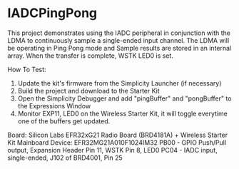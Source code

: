 # IADCPingPong


This project demonstrates using the IADC peripheral in conjunction with the LDMA
to continuously sample a single-ended input channel. The LDMA will be operating in Ping Pong mode and
Sample results are stored in an internal array. When the transfer is complete, WSTK LED0 is set.

How To Test:
1. Update the kit's firmware from the Simplicity Launcher (if necessary)
2. Build the project and download to the Starter Kit
3. Open the Simplicity Debugger and add "pingBuffer" and "pongBuffer" to the Expressions Window
4. Monitor EXP11, LED0 on the Wireless Starter Kit, it will toggle everytime one of the buffers get updated.

Board:  Silicon Labs EFR32xG21 Radio Board (BRD4181A) +
        Wireless Starter Kit Mainboard
Device: EFR32MG21A010F1024IM32
PB00 - GPIO Push/Pull output, Expansion Header Pin 11, WSTK Pin 8, LED0
PC04 - IADC input, single-ended, J102 of BRD4001, Pin 25
